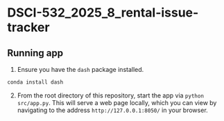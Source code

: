 # DSCI-532_2025_8_rental-issue-tracker

## Running app

1. Ensure you have the `dash` package installed.

```bash
conda install dash
```
2. From the root directory of this repository, start the app via `python src/app.py`. This will serve a web page locally, which you can view by navigating to the address `http://127.0.0.1:8050/` in your browser.
